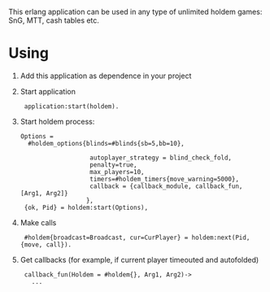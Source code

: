 This erlang application can be used in any type of unlimited holdem games: SnG, MTT, cash tables etc.

# Using

1.  Add this application as dependence in your project
2.  Start application

         application:start(holdem).

3.  Start holdem process:

        Options =
          #holdem_options{blinds=#blinds{sb=5,bb=10},
         
                           autoplayer_strategy = blind_check_fold,
                           penalty=true,
                           max_players=10,
                           timers=#holdem_timers{move_warning=5000},
                           callback = {callback_module, callback_fun, [Arg1, Arg2]}
                          },
         {ok, Pid} = holdem:start(Options),

4.  Make calls 

         #holdem{broadcast=Broadcast, cur=CurPlayer} = holdem:next(Pid, {move, call}).

5.  Get callbacks (for example, if current player timeouted and autofolded)

         callback_fun(Holdem = #holdem{}, Arg1, Arg2)->
           ...

